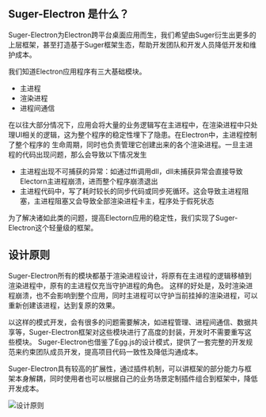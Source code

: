 ## Suger-Electron 是什么？

Suger-Electron为Electron跨平台桌面应用而生，我们希望由Suger衍生出更多的上层框架，甚至打造基于Suger框架生态，帮助开发团队和开发人员降低开发和维护成本。

我们知道Electron应用程序有三大基础模块。

* 主进程
* 渲染进程
* 进程间通信

在以往大部分情况下，应用会将大量的业务逻辑写在主进程中，在渲染进程中只处理UI相关的逻辑，这为整个程序的稳定性埋下了隐患。在Electron中，主进程控制了整个程序的
生命周期，同时也负责管理它创建出来的各个渲染进程。一旦主进程的代码出现问题，那么会导致以下情况发生

* 主进程出现不可捕获的异常：如通过ffi调用dll，dll未捕获异常会直接导致Electorn主进程崩溃，进而整个程序崩溃退出
* 主进程代码中，写了耗时较长的同步代码或同步死循环。这会导致主进程阻塞，主进程阻塞又会导致全部渲染进程卡主，程序处于假死状态

为了解决诸如此类的问题，提高Electorn应用的稳定性，我们实现了Suger-Electron这个轻量级的框架。

## 设计原则

Suger-Electron所有的模块都基于渲染进程设计，将原有在主进程的逻辑移植到渲染进程中，原有的主进程仅充当守护进程的角色。
这样的好处是，及时渲染进程崩溃，也不会影响到整个应用，同时主进程可以守护当前挂掉的渲染进程，可以重新创建该进程，达到复原的效果。

以这样的模式开发，会有很多的问题需要解决，如进程管理、进程间通信、数据共享等，Suger-Electron框架对这些模块进行了高度的封装，开发时不需要重写这些模块。
Suger-Electron也借鉴了Egg.js的设计模式，提供了一套完整的开发规范来约束团队成员开发，提高项目代码一致性及降低沟通成本。

Suger-Electron具有较高的扩展性，通过插件机制，可以讲框架的部分能力与框架本身解耦，同时使用者也可以根据自己的业务场景定制插件组合到框架中，降低开发成本。

![设计原则](./1.png)